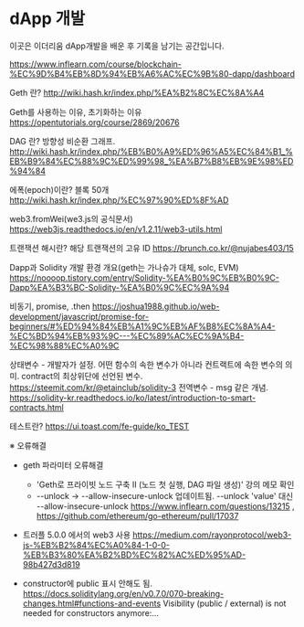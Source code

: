# dApp 개발

이곳은 이더리움 dApp개발을 배운 후 기록을 남기는 공간입니다.

https://www.inflearn.com/course/blockchain-%EC%9D%B4%EB%8D%94%EB%A6%AC%EC%9B%80-dapp/dashboard


Geth 란?
http://wiki.hash.kr/index.php/%EA%B2%8C%EC%8A%A4

Geth를 사용하는 이유, 초기화하는 이유
https://opentutorials.org/course/2869/20676

DAG 란? 방향성 비순환 그래프.
http://wiki.hash.kr/index.php/%EB%B0%A9%ED%96%A5%EC%84%B1_%EB%B9%84%EC%88%9C%ED%99%98_%EA%B7%B8%EB%9E%98%ED%94%84

에폭(epoch)이란? 블록 50개
http://wiki.hash.kr/index.php/%EC%97%90%ED%8F%AD

web3.fromWei(we3.js의 공식문서)
https://web3js.readthedocs.io/en/v1.2.11/web3-utils.html

트랜잭션 해시란? 해당 트랜잭션의 고유 ID
https://brunch.co.kr/@nujabes403/15

Dapp과 Solidity 개발 환경 개요(geth는 가나슈가 대체, solc, EVM)
https://noooop.tistory.com/entry/Solidity-%EA%B0%9C%EB%B0%9C-Dapp%EA%B3%BC-Solidity-%EA%B0%9C%EC%9A%94

비동기, promise, .then
https://joshua1988.github.io/web-development/javascript/promise-for-beginners/#%ED%94%84%EB%A1%9C%EB%AF%B8%EC%8A%A4-%EC%BD%94%EB%93%9C---%EC%89%AC%EC%9A%B4-%EC%98%88%EC%A0%9C

상태변수 - 개발자가 설정. 어떤 함수의 속한 변수가 아니라 컨트랙트에 속한 변수의 의미. contract의 최상위단에 선언된 변수. https://steemit.com/kr/@etainclub/solidity-3
전역변수 - msg 같은 개념. https://solidity-kr.readthedocs.io/ko/latest/introduction-to-smart-contracts.html

테스트란?
https://ui.toast.com/fe-guide/ko_TEST

※ 오류해결
- geth 파라미터 오류해결
    * 'Geth로 프라이빗 노드 구축 II (노드 첫 실행, DAG 파일 생성)' 강의 메모 확인
    * --unlock -> --allow-insecure-unlock
    업데이트됨. --unlock 'value' 대신 --allow-insecure-unlock
    https://www.inflearn.com/questions/13215 , https://github.com/ethereum/go-ethereum/pull/17037         

- 트러플 5.0.0 에서의 web3 사용 
https://medium.com/rayonprotocol/web3-js-%EB%B2%84%EC%A0%84-1-0-0-%EB%B3%80%EA%B2%BD%EC%82%AC%ED%95%AD-98b427d3d819

- constructor에 public 표시 안해도 됨.
https://docs.soliditylang.org/en/v0.7.0/070-breaking-changes.html#functions-and-events
Visibility (public / external) is not needed for constructors anymore:...


    
